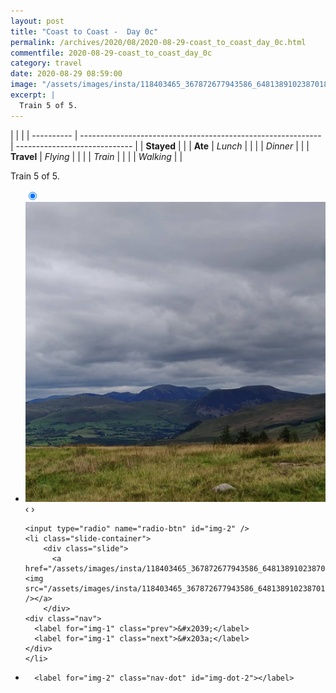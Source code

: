 ```yaml
---
layout: post
title: "Coast to Coast -  Day 0c"
permalink: /archives/2020/08/2020-08-29-coast_to_coast_day_0c.html
commentfile: 2020-08-29-coast_to_coast_day_0c
category: travel
date: 2020-08-29 08:59:00
image: "/assets/images/insta/118403465_367872677943586_6481389102387018242_n_17842976378352926.jpg"
excerpt: |
  Train 5 of 5.
---
```


|            |                                                              |
| ---------- | ------------------------------------------------------------ | ----------------------------- |
| **Stayed** |  |
| **Ate**    | _Lunch_                                                      |          |
|            | _Dinner_                                                     |          |
| **Travel** | _Flying_                                                     |          |
|            | _Train_                                                      |          |
|            | _Walking_                                                    |          |


Train 5 of 5.


<ul class="slides">
    <input type="radio" name="radio-btn" id="img-1" checked="checked" />
    <li class="slide-container">
        <div class="slide">
          <a href="/assets/images/insta/118409157_318816409338893_8912960368197483785_n_17906101198507304.jpg"><img src="/assets/images/insta/118409157_318816409338893_8912960368197483785_n_17906101198507304.jpg" /></a>
        </div>
    <div class="nav">
      <label for="img-2" class="prev">&#x2039;</label>
      <label for="img-2" class="next">&#x203a;</label>
    </div>
    </li>
    
    <input type="radio" name="radio-btn" id="img-2" />
    <li class="slide-container">
        <div class="slide">
          <a href="/assets/images/insta/118403465_367872677943586_6481389102387018242_n_17842976378352926.jpg"><img src="/assets/images/insta/118403465_367872677943586_6481389102387018242_n_17842976378352926.jpg" /></a>
        </div>
    <div class="nav">
      <label for="img-1" class="prev">&#x2039;</label>
      <label for="img-1" class="next">&#x203a;</label>
    </div>
    </li>
			
<li class="nav-dots">
      <label for="img-1" class="nav-dot" id="img-dot-1"></label>

      <label for="img-2" class="nav-dot" id="img-dot-2"></label>

</li>
</ul>        
             

		